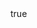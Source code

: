 ---
info:
  name: CH-46 PHROG
  image: /img/helicopter/transport/usa/1_ch-46_phrog.png
  class: Транспорт
  country: США
  cost: 20
  year: 1964

body:
  hp: 8
  armor_front: 0
  armor_side: 0
  armor_rear: 0
  armor_top: 0
  size: Большой
  stealth: Плохо
  optics: Плохо
  speed: 270
  fuel: 2000
  autonomy: 1100

mmg:
  name: Twin M134 Minigun
  ammo: 3200
  range_ground: 1050
  range_helicopters: 1050
  accuracy: 20
  stabilizer: 10
  he_power: 1
  suppression: 36
  rate_of_fire: 1052
---